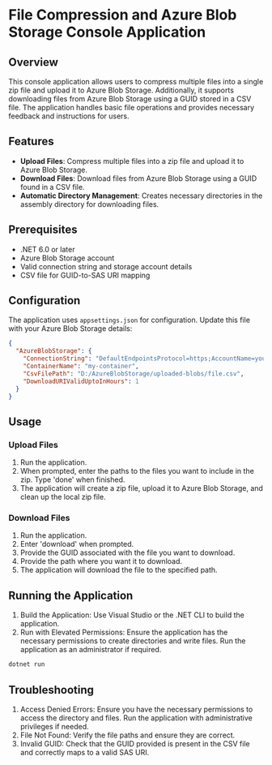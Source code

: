 # File Compression and Azure Blob Storage Console Application

## Overview

This console application allows users to compress multiple files into a single zip file and upload it to Azure Blob Storage. Additionally, it supports downloading files from Azure Blob Storage using a GUID stored in a CSV file. The application handles basic file operations and provides necessary feedback and instructions for users.

## Features

- **Upload Files**: Compress multiple files into a zip file and upload it to Azure Blob Storage.
- **Download Files**: Download files from Azure Blob Storage using a GUID found in a CSV file.
- **Automatic Directory Management**: Creates necessary directories in the assembly directory for downloading files.

## Prerequisites

- .NET 6.0 or later
- Azure Blob Storage account
- Valid connection string and storage account details
- CSV file for GUID-to-SAS URI mapping

## Configuration

The application uses `appsettings.json` for configuration. Update this file with your Azure Blob Storage details:

```json
{
  "AzureBlobStorage": {
    "ConnectionString": "DefaultEndpointsProtocol=https;AccountName=youraccount;AccountKey=yourkey;TableEndpoint=yourendpoint;",
    "ContainerName": "my-container",
    "CsvFilePath": "D:/AzureBlobStorage/uploaded-blobs/file.csv",
    "DownloadURIValidUptoInHours": 1
  }
}
```

## Usage
### Upload Files
1. Run the application.
2. When prompted, enter the paths to the files you want to include in the zip. Type 'done' when finished.
3. The application will create a zip file, upload it to Azure Blob Storage, and clean up the local zip file.

### Download Files
1. Run the application.
2. Enter 'download' when prompted.
3. Provide the GUID associated with the file you want to download.
4. Provide the path where you want it to download.
5. The application will download the file to the specified path.

## Running the Application
1. Build the Application: Use Visual Studio or the .NET CLI to build the application.
2. Run with Elevated Permissions: Ensure the application has the necessary permissions to create directories and write files. Run the application as an administrator if required.

```bash
dotnet run
```

## Troubleshooting
1. Access Denied Errors: Ensure you have the necessary permissions to access the directory and files. Run the application with administrative privileges if needed.
2. File Not Found: Verify the file paths and ensure they are correct.
3. Invalid GUID: Check that the GUID provided is present in the CSV file and correctly maps to a valid SAS URI.